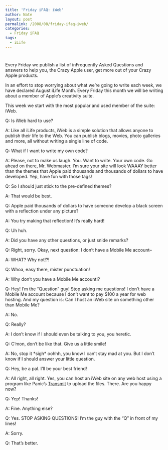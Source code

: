 ```yaml
---
title: 'Friday iFAQ: iWeb'
author: Nate
layout: post
permalink: /2008/08/friday-ifaq-iweb/
categories:
  - Friday iFAQ
tags:
  - iLife
---
```

# 

Every Friday we publish a list of inFrequently Asked Questions and  
answers to help you, the Crazy Apple user, get more out of your Crazy  
Apple products.

In an effort to stop worrying about what we’re going to write each week, we have declared August iLife Month. Every Friday this month we will be writing about a member of Apple’s creativity suite.

This week we start with the most popular and used member of the suite: iWeb.

Q: Is iWeb hard to use?

A: Like all iLife products, iWeb is a simple solution that allows anyone to publish their life to the Web. You can publish blogs, movies, photo galleries and more, all without writing a single line of code.

Q: What if I want to write my own code?

A: Please, not to make us laugh. You. Want to write. Your own code. Go ahead on there, Mr. Webmaster. I’m sure your site will look WAAAY better than the themes that Apple paid thousands and thousands of dollars to have developed. Yep, have fun with those  tags!

Q: So I should just stick to the pre-defined themes?

A: That would be best.

Q: Apple paid thousands of dollars to have someone develop a black screen with a reflection under any picture?

A: You try making that reflection! It’s really hard!

Q: Uh huh.

A: Did you have any other questions, or just snide remarks?

Q: Right, sorry. Okay, next question: I don’t have a Mobile Me account–

A: WHAT? Why not!?!

Q: Whoa, easy there, mister punctuation!

A: Why don’t you have a Mobile Me account!?

Q: Hey! I’m the “Question” guy! Stop asking me questions! I don’t have a Mobile Me account because I don’t want to pay $100 a year for web hosting. And my question is: Can I host an iWeb site on something other than Mobile Me?

A: No.

Q: Really?

A: I don’t know if I should even be talking to you, you heretic.

Q: C’mon, don’t be like that. Give us a little smile!

A: No, stop it \*sigh\* oohhh, you know I can’t stay mad at you. But I don’t know if I should answer your little question.

Q: Hey, be a pal. I’ll be your best friend!

A: All right, all right. Yes, you can host an iWeb site on any web host using a program like Panic’s [Transmit][1] to upload the files. There. Are you happy now?

 [1]: http://www.panic.com/transmit/

Q: Yep! Thanks!

A: Fine. Anything else?

Q: Yes. STOP ASKING QUESTIONS! I’m the guy with the “Q” in front of my lines!

A: Sorry.

Q: That’s better.